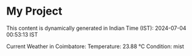 # My Project

This content is dynamically generated in Indian Time (IST): 2024-07-04 00:53:13 IST


Current Weather in Coimbatore:
Temperature: 23.88 °C
Condition: mist
